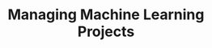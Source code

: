 ---
title: 'Managing Machine Learning Projects' 
acronym: MMLP
type: GL - Tier 2
webpage: 'https://d1.awsstatic.com/whitepapers/aws-managing-ml-projects.pdf' 
---